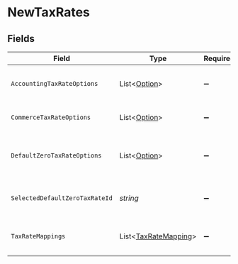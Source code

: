 # NewTaxRates


## Fields

| Field                                                         | Type                                                          | Required                                                      | Description                                                   |
| ------------------------------------------------------------- | ------------------------------------------------------------- | ------------------------------------------------------------- | ------------------------------------------------------------- |
| `AccountingTaxRateOptions`                                    | List<[Option](../../Models/Shared/Option.md)>                 | :heavy_minus_sign:                                            | Array of accounting tax rate options.                         |
| `CommerceTaxRateOptions`                                      | List<[Option](../../Models/Shared/Option.md)>                 | :heavy_minus_sign:                                            | Array of tax component options.                               |
| `DefaultZeroTaxRateOptions`                                   | List<[Option](../../Models/Shared/Option.md)>                 | :heavy_minus_sign:                                            | Default zero tax rate selected for sync.                      |
| `SelectedDefaultZeroTaxRateId`                                | *string*                                                      | :heavy_minus_sign:                                            | Default tax rate selected for sync.                           |
| `TaxRateMappings`                                             | List<[TaxRateMapping](../../Models/Shared/TaxRateMapping.md)> | :heavy_minus_sign:                                            | Array of tax component to rate mapppings.                     |